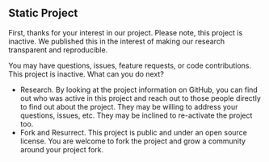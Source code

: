 ## Static Project

First, thanks for your interest in our project. Please note, this project is inactive. We published this in the interest of making our research transparent and reproducible.

You may have questions, issues, feature requests, or code contributions. This project is inactive. What can you do next?

* Research. By looking at the project information on GitHub, you can find out who was active in this project and reach out to those people directly to find out about the project. They may be willing to address your questions, issues, etc. They may be inclined to re-activate the project too.
* Fork and Resurrect. This project is public and under an open source license. You are welcome to fork the project and grow a community around your project fork.
